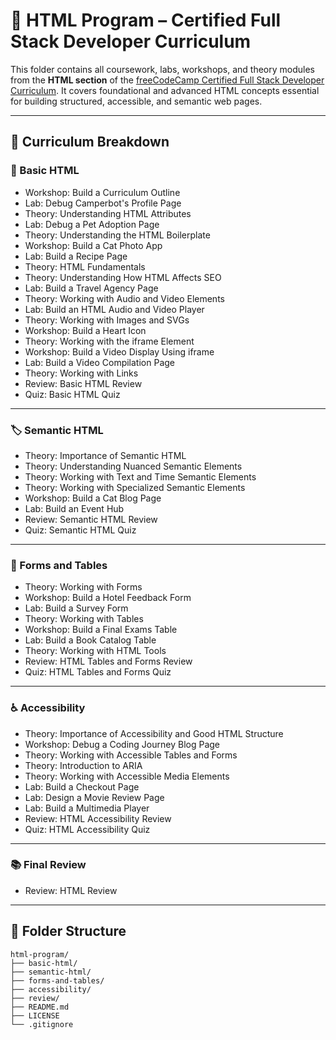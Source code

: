 # 🧾 HTML Program – Certified Full Stack Developer Curriculum

This folder contains all coursework, labs, workshops, and theory modules from the **HTML section** of the [freeCodeCamp Certified Full Stack Developer Curriculum](https://www.freecodecamp.org/). It covers foundational and advanced HTML concepts essential for building structured, accessible, and semantic web pages.

---

## 📖 Curriculum Breakdown

### 📘 Basic HTML
- Workshop: Build a Curriculum Outline  
- Lab: Debug Camperbot's Profile Page  
- Theory: Understanding HTML Attributes  
- Lab: Debug a Pet Adoption Page  
- Theory: Understanding the HTML Boilerplate  
- Workshop: Build a Cat Photo App  
- Lab: Build a Recipe Page  
- Theory: HTML Fundamentals  
- Theory: Understanding How HTML Affects SEO  
- Lab: Build a Travel Agency Page  
- Theory: Working with Audio and Video Elements  
- Lab: Build an HTML Audio and Video Player  
- Theory: Working with Images and SVGs  
- Workshop: Build a Heart Icon  
- Theory: Working with the iframe Element  
- Workshop: Build a Video Display Using iframe  
- Lab: Build a Video Compilation Page  
- Theory: Working with Links  
- Review: Basic HTML Review  
- Quiz: Basic HTML Quiz

---

### 🏷️ Semantic HTML
- Theory: Importance of Semantic HTML  
- Theory: Understanding Nuanced Semantic Elements  
- Theory: Working with Text and Time Semantic Elements  
- Theory: Working with Specialized Semantic Elements  
- Workshop: Build a Cat Blog Page  
- Lab: Build an Event Hub  
- Review: Semantic HTML Review  
- Quiz: Semantic HTML Quiz

---

### 🧾 Forms and Tables
- Theory: Working with Forms  
- Workshop: Build a Hotel Feedback Form  
- Lab: Build a Survey Form  
- Theory: Working with Tables  
- Workshop: Build a Final Exams Table  
- Lab: Build a Book Catalog Table  
- Theory: Working with HTML Tools  
- Review: HTML Tables and Forms Review  
- Quiz: HTML Tables and Forms Quiz

---

### ♿ Accessibility
- Theory: Importance of Accessibility and Good HTML Structure  
- Workshop: Debug a Coding Journey Blog Page  
- Theory: Working with Accessible Tables and Forms  
- Theory: Introduction to ARIA  
- Theory: Working with Accessible Media Elements  
- Lab: Build a Checkout Page  
- Lab: Design a Movie Review Page  
- Lab: Build a Multimedia Player  
- Review: HTML Accessibility Review  
- Quiz: HTML Accessibility Quiz

---

### 📚 Final Review
- Review: HTML Review

---

## 📂 Folder Structure

```plaintext
html-program/
├── basic-html/
├── semantic-html/
├── forms-and-tables/
├── accessibility/
├── review/
├── README.md
├── LICENSE
└── .gitignore

